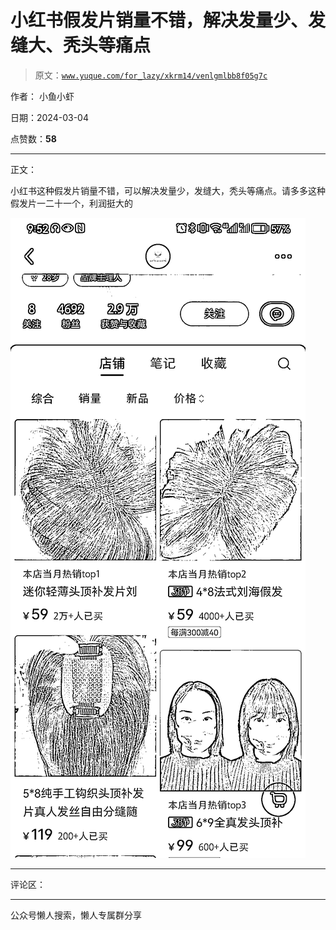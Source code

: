 # 小红书假发片销量不错，解决发量少、发缝大、秃头等痛点

> 原文：[`www.yuque.com/for_lazy/xkrm14/venlgmlbb8f05g7c`](https://www.yuque.com/for_lazy/xkrm14/venlgmlbb8f05g7c)

作者： 小鱼小虾

日期：2024-03-04

点赞数：**58**

* * *

正文：

小红书这种假发片销量不错，可以解决发量少，发缝大，秃头等痛点。请多多这种假发片一二十一个，利润挺大的

![](img/b3e3a744ebd12f384981569d89098e93.png)

* * *

评论区：

* * *

公众号懒人搜索，懒人专属群分享